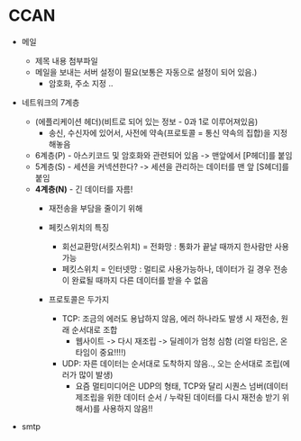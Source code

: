 # CCAN
* 메일
  - 제목 내용 첨부파일
  - 메일을 보내는 서버 설정이 필요(보통은 자동으로 설정이 되어 있음.)
    - 암호화, 주소 지정 ..

* 네트워크의 7계층
  - (에플리케이션 헤더)(비트로 되어 있는 정보 - 0과 1로 이루어져있음)
    - 송신, 수신자에 있어서, 사전에 약속(프로토콜 = 통신 약속의 집합)을 지정해놓음
  - 6계층(P) - 아스키코드 및 암호화와 관련되어 있음 -> 맨앞에서 [P헤더]를 붙임
  - 5계층(S) - 세션을 커넥션한다? -> 세션을 관리하는 데이터를 맨 앞 [S헤더]를 붙임
  - **4계층(N)** - 긴 데이터를 자름!
      - 재전송을 부담을 줄이기 위해
      - 페킷스위치의 특징
        - 회선교환망(서킷스위치) = 전화망 : 통화가 끝날 때까지 한사람만 사용가능
        - 페킷스위치 = 인터넷망 : 멀티로 사용가능하나, 데이터가 길 경우 전송이 완료될 때까지 다른 데이터를 받을 수 없음

    - 프로토콜은 두가지
      - TCP: 조금의 에러도 용납하지 않음, 에러 하나라도 발생 시 재전송, 원래 순서대로 조합
        - 웹사이트 -> 다시 재조립 -> 딜레이가 엄청 심함 (리얼 타임은, 온타임이 중요!!!!)
      - UDP: 자른 데이터는 순서대로 도착하지 않음.., 오는 순서대로 조립(에러가 많이 발생)
        - 요즘 멀티미디어은 UDP의 형태, TCP와 달리 시퀀스 넘버(데이터 제조립을 위한 데이터 순서 / 누락된 데이터를 다시 재전송 받기 위해서)를 사용하지 않음!!
* smtp
